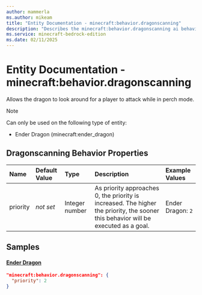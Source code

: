 ```yaml
---
author: mammerla
ms.author: mikeam
title: "Entity Documentation - minecraft:behavior.dragonscanning"
description: "Describes the minecraft:behavior.dragonscanning ai behavior component"
ms.service: minecraft-bedrock-edition
ms.date: 02/11/2025 
---
```


# Entity Documentation - minecraft:behavior.dragonscanning

Allows the dragon to look around for a player to attack while in perch mode.

> [!Note]
> Can only be used on the following type of entity:
> 
> * Ender Dragon (minecraft:ender_dragon)
> 

## Dragonscanning Behavior Properties

|Name       |Default Value |Type |Description |Example Values |
|:----------|:-------------|:----|:-----------|:------------- |
| priority | *not set* | Integer number | As priority approaches 0, the priority is increased. The higher the priority, the sooner this behavior will be executed as a goal. | Ender Dragon: `2` | 

## Samples

#### [Ender Dragon](https://github.com/Mojang/bedrock-samples/tree/preview/behavior_pack/entities/ender_dragon.json)


```json
"minecraft:behavior.dragonscanning": {
  "priority": 2
}
```

